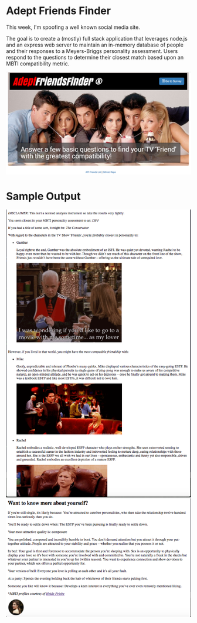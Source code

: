 # Adept Friends Finder

This week, I'm spoofing a well known social media site.

The goal is to create a (mostly) full stack application that leverages node.js and an express web server to maintain an in-memory database of people and their responses to a Meyers-Briggs personality assessment.  Users respond to the questions to determine their closest match based upon an MBTI compatibility metric.

![alt tag](app/public/assets/img/aff.png)

# Sample Output

![alt tag](app/public/assets/img/sampleReport1.png)
![alt tag](app/public/assets/img/sampleReport2.png)
